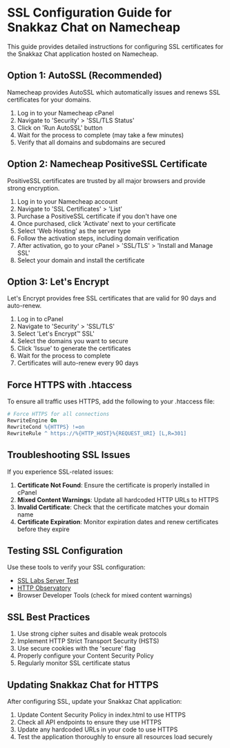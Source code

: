 # SSL Configuration Guide for Snakkaz Chat on Namecheap

This guide provides detailed instructions for configuring SSL certificates for the Snakkaz Chat application hosted on Namecheap.

## Option 1: AutoSSL (Recommended)

Namecheap provides AutoSSL which automatically issues and renews SSL certificates for your domains.

1. Log in to your Namecheap cPanel
2. Navigate to 'Security' > 'SSL/TLS Status'
3. Click on 'Run AutoSSL' button
4. Wait for the process to complete (may take a few minutes)
5. Verify that all domains and subdomains are secured

## Option 2: Namecheap PositiveSSL Certificate

PositiveSSL certificates are trusted by all major browsers and provide strong encryption.

1. Log in to your Namecheap account
2. Navigate to 'SSL Certificates' > 'List'
3. Purchase a PositiveSSL certificate if you don't have one
4. Once purchased, click 'Activate' next to your certificate
5. Select 'Web Hosting' as the server type
6. Follow the activation steps, including domain verification
7. After activation, go to your cPanel > 'SSL/TLS' > 'Install and Manage SSL'
8. Select your domain and install the certificate

## Option 3: Let's Encrypt

Let's Encrypt provides free SSL certificates that are valid for 90 days and auto-renew.

1. Log in to cPanel
2. Navigate to 'Security' > 'SSL/TLS'
3. Select 'Let's Encrypt™ SSL'
4. Select the domains you want to secure
5. Click 'Issue' to generate the certificates
6. Wait for the process to complete
7. Certificates will auto-renew every 90 days

## Force HTTPS with .htaccess

To ensure all traffic uses HTTPS, add the following to your .htaccess file:

```apache
# Force HTTPS for all connections
RewriteEngine On
RewriteCond %{HTTPS} !=on
RewriteRule ^ https://%{HTTP_HOST}%{REQUEST_URI} [L,R=301]
```

## Troubleshooting SSL Issues

If you experience SSL-related issues:

1. **Certificate Not Found**: Ensure the certificate is properly installed in cPanel
2. **Mixed Content Warnings**: Update all hardcoded HTTP URLs to HTTPS
3. **Invalid Certificate**: Check that the certificate matches your domain name
4. **Certificate Expiration**: Monitor expiration dates and renew certificates before they expire

## Testing SSL Configuration

Use these tools to verify your SSL configuration:

- [SSL Labs Server Test](https://www.ssllabs.com/ssltest/)
- [HTTP Observatory](https://observatory.mozilla.org/)
- Browser Developer Tools (check for mixed content warnings)

## SSL Best Practices

1. Use strong cipher suites and disable weak protocols
2. Implement HTTP Strict Transport Security (HSTS)
3. Use secure cookies with the 'secure' flag
4. Properly configure your Content Security Policy
5. Regularly monitor SSL certificate status

## Updating Snakkaz Chat for HTTPS

After configuring SSL, update your Snakkaz Chat application:

1. Update Content Security Policy in index.html to use HTTPS
2. Check all API endpoints to ensure they use HTTPS
3. Update any hardcoded URLs in your code to use HTTPS
4. Test the application thoroughly to ensure all resources load securely


